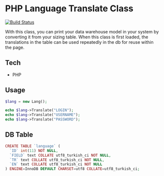 # PHP Language Translate Class

[![Build Status](https://travis-ci.org/joemccann/dillinger.svg?branch=master)](#)


With this class, you can print your data warehouse model in your system by converting it from your sizing table. When this class is first loaded, the translations in the table can be used repeatedly in the db for reuse within the page.

## Tech
- PHP

## Usage
```php
$lang = new Lang();

echo $lang->Translate("LOGIN");
echo $lang->Translate("USERNAME");
echo $lang->Translate("PASSWORD");
```


## DB Table
```php
CREATE TABLE `language` (
  `ID` int(11) NOT NULL,
  `FIELD` text COLLATE utf8_turkish_ci NOT NULL,
  `TR` text COLLATE utf8_turkish_ci NOT NULL,
  `EN` text COLLATE utf8_turkish_ci NOT NULL
) ENGINE=InnoDB DEFAULT CHARSET=utf8 COLLATE=utf8_turkish_ci;
```


